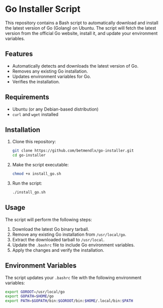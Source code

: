 # Go Installer Script

This repository contains a Bash script to automatically download and install the latest version of Go (Golang) on Ubuntu. The script will fetch the latest version from the official Go website, install it, and update your environment variables.

## Features

- Automatically detects and downloads the latest version of Go.
- Removes any existing Go installation.
- Updates environment variables for Go.
- Verifies the installation.

## Requirements

- Ubuntu (or any Debian-based distribution)
- `curl` and `wget` installed

## Installation

1. Clone this repository:
    ```sh
    git clone https://github.com/betmendlx/go-installer.git
    cd go-installer
    ```

2. Make the script executable:
    ```sh
    chmod +x install_go.sh
    ```

3. Run the script:
    ```sh
    ./install_go.sh
    ```

## Usage

The script will perform the following steps:

1. Download the latest Go binary tarball.
2. Remove any existing Go installation from `/usr/local/go`.
3. Extract the downloaded tarball to `/usr/local`.
4. Update the `.bashrc` file to include Go environment variables.
5. Apply the changes and verify the installation.

## Environment Variables

The script updates your `.bashrc` file with the following environment variables:

```sh
export GOROOT=/usr/local/go
export GOPATH=$HOME/go
export PATH=$GOPATH/bin:$GOROOT/bin:$HOME/.local/bin:$PATH
